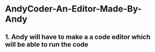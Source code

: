 # AndyCoder-An-Editor-Made-By-Andy
## 1. Andy will have to make a a code editor which will be able to run the code 
